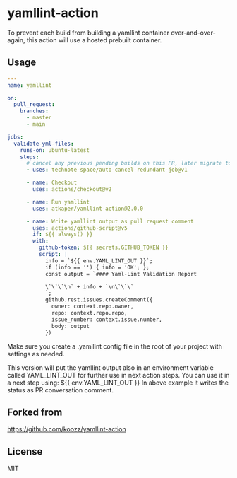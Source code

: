 # yamllint-action

To prevent each build from building a yamllint container over-and-over-again,
this action will use a hosted prebuilt container.

## Usage

```yaml
---
name: yamllint

on:
  pull_request:
    branches:
      - master
      - main

jobs:
  validate-yml-files:
    runs-on: ubuntu-latest
    steps:
      # cancel any previous pending builds on this PR, later migrate to: https://docs.github.com/en/actions/reference/workflow-syntax-for-github-actions#concurrency
      - uses: technote-space/auto-cancel-redundant-job@v1

      - name: Checkout
        uses: actions/checkout@v2

      - name: Run yamllint
        uses: atkaper/yamllint-action@2.0.0

      - name: Write yamllint output as pull request comment
        uses: actions/github-script@v5
        if: ${{ always() }}
        with:
          github-token: ${{ secrets.GITHUB_TOKEN }}
          script: |
            info = `${{ env.YAML_LINT_OUT }}`;
            if (info == '') { info = 'OK'; };
            const output = `#### Yaml-Lint Validation Report

            \`\`\`\n` + info + `\n\`\`\`
            `;
            github.rest.issues.createComment({
              owner: context.repo.owner,
              repo: context.repo.repo,
              issue_number: context.issue.number,
              body: output
            })

```

Make sure you create a .yamllint config file in the root of your project with settings as needed.

This version will put the yamllint output also in an environment variable called YAML_LINT_OUT for further use in next action steps.
You can use it in a next step using: ${{ env.YAML_LINT_OUT }}
In above example it writes the status as PR conversation comment.

## Forked from

https://github.com/koozz/yamllint-action

## License

MIT
